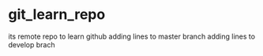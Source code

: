 # git_learn_repo
its remote repo to learn github
adding lines to master branch
adding lines to develop brach
